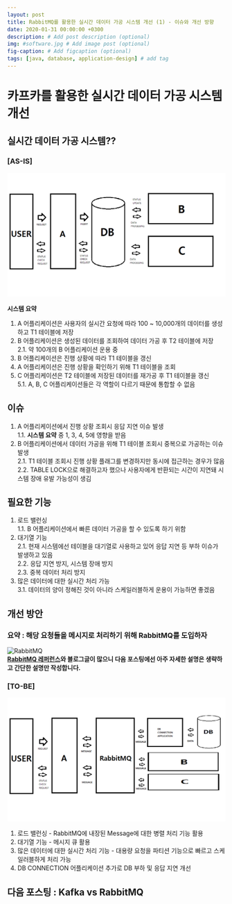 ```yaml
---
layout: post
title: RabbitMQ를 활용한 실시간 데이터 가공 시스템 개선 (1) - 이슈와 개선 방향
date: 2020-01-31 00:00:00 +0300
description: # Add post description (optional)
img: #software.jpg # Add image post (optional)
fig-caption: # Add figcaption (optional)
tags: [java, database, application-design] # add tag
---
```


# 카프카를 활용한 실시간 데이터 가공 시스템 개선
## 실시간 데이터 가공 시스템??
### [AS-IS]
![실시간 데이터 가공 시스템 요약도](../assets/img/post/live-data-processing-system-old.png)

**시스템 요약**
1. A 어플리케이션은 사용자의 실시간 요청에 따라 100 ~ 10,000개의 데이터를 생성하고 T1 테이블에 저장
2. B 어플리케이션은 생성된 데이터를 조회하여 데이터 가공 후 T2 테이블에 저장   
2.1. 약 100개의 B 어플리케이션 운용 중
3. B 어플리케이션은 진행 상황에 따라 T1 테이블을 갱신
4. A 어플리케이션은 진행 상황을 확인하기 위해 T1 테이블을 조회 
5. C 어플리케이션은 T2 테이블에 저장된 데이터를 재가공 후 T1 테이블을 갱신  
5.1. A, B, C 어플리케이션들은 각 역할이 다르기 때문에 통합할 수 없음  

## 이슈 
1. A 어플리케이션에서 진행 상황 조회시 응답 지연 이슈 발생  
1.1. **시스템 요약** 중 1, 3, 4, 5에 영향을 받음
2. B 어플리케이션에서 데이터 가공을 위해 T1 테이블 조회시 중복으로 가공하는 이슈 발생     
2.1. T1 테이블 조회시 진행 상황 플래그를 변경하지만 동시에 접근하는 경우가 많음  
2.2. TABLE LOCK으로 해결하고자 했으나 사용자에게 반환되는 시간이 지연돼 시스템 장애 유발 가능성이 생김  

## 필요한 기능
1. 로드 밸런싱  
1.1. B 어플리케이션에서 빠른 데이터 가공을 할 수 있도록 하기 위함  
2. 대기열 기능  
2.1. 현재 시스템에선 테이블을 대기열로 사용하고 있어 응답 지연 등 부하 이슈가 발생하고 있음    
2.2. 응답 지연 방지, 시스템 장애 방지  
2.3. 중복 데이터 처리 방지
3. 많은 데이터에 대한 실시간 처리 가능  
3.1. 데이터의 양이 정해진 것이 아니라 스케일러블하게 운용이 가능하면 좋겠음

## 개선 방안
### 요약 : 해당 요청들을 메시지로 처리하기 위해 RabbitMQ를 도입하자
![RabbitMQ](https://www.rabbitmq.com/img/tutorials/intro/hello-world-example-routing.png)  
**[RabbitMQ 레퍼런스](https://www.rabbitmq.com/documentation.html)와 블로그글이 많으니 다음 포스팅에선 아주 자세한 설명은 생략하고 간단한 설명만 작성합니다.**

### [TO-BE]
![실시간 데이터 가공 시스템 요약도](../assets/img/post/live-data-processing-system-new.png)
1. 로드 밸런싱 - RabbitMQ에 내장된 Message에 대한 병렬 처리 기능 활용
2. 대기열 기능 - 메시지 큐  활용
3. 많은 데이터에 대한 실시간 처리 기능 - 대용량 요청을 파티션 기능으로 빠르고 스케일러블하게 처리 가능
4. DB CONNECTION 어플리케이션 추가로 DB 부하 및 응답 지연 개선

## 다음 포스팅  : Kafka vs RabbitMQ